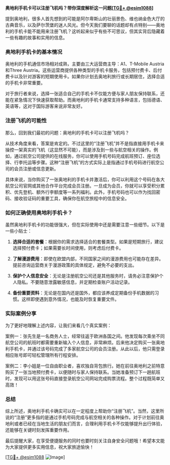 **奥地利手机卡可以注册飞机吗？带你深度解析这一问题[[TG💪+ @esim1088](https://t.me/s/esim1088)]**

提到奥地利，很多人首先想到的可能是阿尔卑斯山的壮丽景色、维也纳金色大厅的古典音乐，以及萨尔茨堡的迷人风光。但今天我们要聊的话题却有点特别——奥地利的手机卡能不能用来注册飞机？这听起来似乎有些不可思议，但其实背后隐藏着一些有趣的故事和实用的信息。

### 奥地利手机卡的基本情况

奥地利的手机通信市场相对成熟，主要由三大运营商主导：A1、T-Mobile Austria和Three Austria。这些运营商提供各种类型的手机卡服务，包括预付费卡、后付费卡以及针对游客的短期使用卡。如果你计划去奥地利旅行或长期居住，选择合适的手机卡非常重要。

对于旅行者来说，选择一张适合自己的手机卡不仅能方便与家人朋友保持联系，还能在紧急情况下快速获取帮助。而奥地利的手机卡通常支持多种语言，包括德语、英语等，这对于国际游客来说非常友好。

### 注册飞机的可能性

那么，回到我们最初的问题：奥地利的手机卡可以注册飞机吗？

从技术角度来看，答案是肯定的。不过这里的“注册飞机”并不是指直接用手机卡来操控一架真实的飞机（这显然不可能），而是涉及到一些与航空相关的操作。例如，通过航空公司提供的在线服务，你可以使用手机号码完成航班预订、座位选择、行李托运等步骤。这种“注册飞机”的方式实际上是指通过手机号码进行航空公司的会员注册或信息更新。

具体来说，当你购买了一张奥地利的手机卡并激活后，你可以利用这个号码在各大航空公司官网或其他合作平台完成会员注册。一旦成为会员，你就可以享受积分累积、优先登机、额外行李额度等一系列福利。此外，手机号码也可以作为找回密码、接收验证码的重要工具，确保你在航空旅程中的信息安全。

### 如何正确使用奥地利手机卡？

虽然奥地利手机卡的功能很强大，但在实际使用中还是需要注意一些细节。以下是一些小贴士：

1. **选择合适的套餐**：根据你的需求选择适合的套餐类型。如果是短期旅行，建议选择预付费卡；如果需要长时间使用，则考虑后付费卡。
   
2. **了解漫游费用**：即使在欧盟内部，不同国家之间的漫游费用也可能存在差异。提前咨询运营商关于漫游政策的具体规定，避免不必要的支出。

3. **保护个人信息安全**：无论是注册航空公司还是其他服务时，请务必注意保护个人隐私。不要随意泄露敏感信息，并定期检查账户活动记录。

4. **备份重要资料**：无论是在国内还是国外，都应该养成定期备份手机数据的习惯。这样即使遇到意外情况，也能及时恢复重要文件。

### 实际案例分享

为了更好地理解上述内容，让我们来看几个真实案例：

案例一：张先生是一名商务人士，经常往返于欧洲各国之间。他发现每次乘坐不同航空公司的航班时都需要重新输入个人信息，非常麻烦。后来他决定购买一张奥地利手机卡，并通过该号码完成了多家航空公司的会员注册。从此以后，他只需登录相应账号即可轻松管理所有行程安排。

案例二：李小姐是一位自由职业者，喜欢独自背包旅行。她在前往奥地利之前特意购买了一张当地预付费卡，以便随时与家人保持联系。当她准备预订下一趟航班时，发现可以用这张号码直接登录航空公司网站完成购票流程。整个过程既简单又高效！

### 总结

综上所述，奥地利手机卡确实可以在一定程度上帮助你“注册飞机”。当然，这里所说的“注册”更多指的是通过手机号码完成与航空相关的各种操作。对于计划前往奥地利或者已经在当地生活的朋友们而言，合理利用手机卡不仅能够提升出行体验，还能够在关键时刻发挥重要作用。

最后提醒大家，在享受便捷服务的同时也要时刻关注自身安全问题哦！希望本文能为大家提供更多实用信息，祝大家旅途愉快！

[[TG💪+ @esim1088](https://t.me/s/esim1088) ![Image](https://i.postimg.cc/4NQfJmqS/Snipaste-2025-05-13-00-14-12.png)]